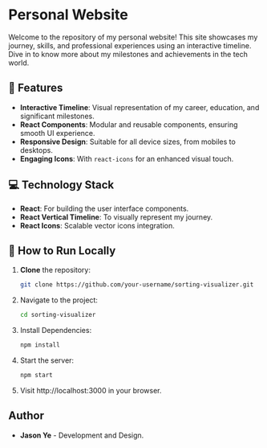 # Personal Website

Welcome to the repository of my personal website! This site showcases my journey, skills, and professional experiences using an interactive timeline. Dive in to know more about my milestones and achievements in the tech world.

## 🌟 Features

- **Interactive Timeline**: Visual representation of my career, education, and significant milestones.
- **React Components**: Modular and reusable components, ensuring smooth UI experience.
- **Responsive Design**: Suitable for all device sizes, from mobiles to desktops.
- **Engaging Icons**: With `react-icons` for an enhanced visual touch.

## 💻 Technology Stack

- **React**: For building the user interface components.
- **React Vertical Timeline**: To visually represent my journey.
- **React Icons**: Scalable vector icons integration.

## 🚀 How to Run Locally

1. **Clone** the repository:
   ```bash
   git clone https://github.com/your-username/sorting-visualizer.git
   ```
   
2. Navigate to the project:
   ```bash
   cd sorting-visualizer
   ```
   
3. Install Dependencies:
   ```bash
   npm install
   ```

4. Start the server:
   ```bash
   npm start
   ```

5. Visit http://localhost:3000 in your browser.

## Author
- **Jason Ye** - Development and Design.
